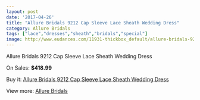 ```yaml
---
layout: post
date: '2017-04-26'
title: "Allure Bridals 9212 Cap Sleeve Lace Sheath Wedding Dress"
category: Allure Bridals
tags: ["lace","dresses","sheath","bridals","special"]
image: http://www.eudances.com/11931-thickbox_default/allure-bridals-9212-cap-sleeve-lace-sheath-wedding-dress.jpg
---
```

Allure Bridals 9212 Cap Sleeve Lace Sheath Wedding Dress

On Sales: **$418.99**
<a href="https://www.eudances.com/en/allure-bridals/3740-allure-bridals-9212-cap-sleeve-lace-sheath-wedding-dress.html"><amp-img layout="responsive" width="600" height="600" src="//www.eudances.com/11931-thickbox_default/allure-bridals-9212-cap-sleeve-lace-sheath-wedding-dress.jpg" alt="Allure Bridals 9212 Cap Sleeve Lace Sheath Wedding Dress 0" /></a>
<a href="https://www.eudances.com/en/allure-bridals/3740-allure-bridals-9212-cap-sleeve-lace-sheath-wedding-dress.html"><amp-img layout="responsive" width="600" height="600" src="//www.eudances.com/11934-thickbox_default/allure-bridals-9212-cap-sleeve-lace-sheath-wedding-dress.jpg" alt="Allure Bridals 9212 Cap Sleeve Lace Sheath Wedding Dress 1" /></a>
<a href="https://www.eudances.com/en/allure-bridals/3740-allure-bridals-9212-cap-sleeve-lace-sheath-wedding-dress.html"><amp-img layout="responsive" width="600" height="600" src="//www.eudances.com/11933-thickbox_default/allure-bridals-9212-cap-sleeve-lace-sheath-wedding-dress.jpg" alt="Allure Bridals 9212 Cap Sleeve Lace Sheath Wedding Dress 2" /></a>
<a href="https://www.eudances.com/en/allure-bridals/3740-allure-bridals-9212-cap-sleeve-lace-sheath-wedding-dress.html"><amp-img layout="responsive" width="600" height="600" src="//www.eudances.com/11932-thickbox_default/allure-bridals-9212-cap-sleeve-lace-sheath-wedding-dress.jpg" alt="Allure Bridals 9212 Cap Sleeve Lace Sheath Wedding Dress 3" /></a>

Buy it: [Allure Bridals 9212 Cap Sleeve Lace Sheath Wedding Dress](https://www.eudances.com/en/allure-bridals/3740-allure-bridals-9212-cap-sleeve-lace-sheath-wedding-dress.html "Allure Bridals 9212 Cap Sleeve Lace Sheath Wedding Dress")

View more: [Allure Bridals](https://www.eudances.com/en/2-allure-bridals "Allure Bridals")